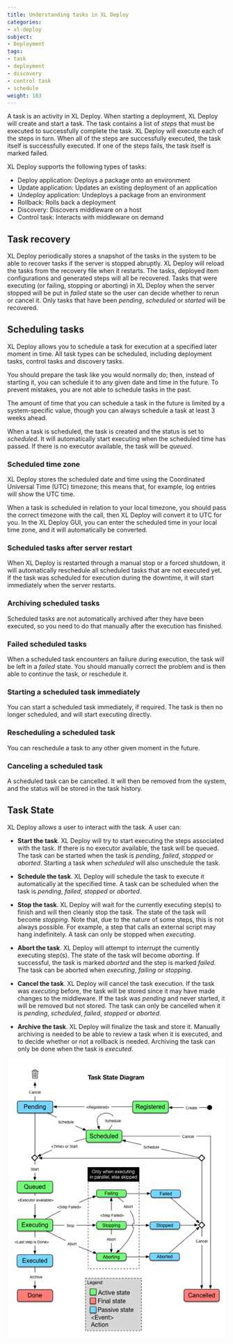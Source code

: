 ```yaml
---
title: Understanding tasks in XL Deploy
categories:
- xl-deploy
subject:
- Deployment
tags:
- task
- deployment
- discovery
- control task
- schedule
weight: 183
---
```


A task is an activity in XL Deploy. When starting a deployment, XL Deploy will create and start a task. The task contains a list of _steps_ that must be executed to successfully complete the task. XL Deploy will execute each of the steps in turn. When all of the steps are successfully executed, the task itself is successfully executed. If one of the steps fails, the task itself is marked failed.

XL Deploy supports the following types of tasks:

* Deploy application: Deploys a package onto an environment
* Update application: Updates an existing deployment of an application
* Undeploy application: Undeploys a package from an environment
* Rollback: Rolls back a deployment
* Discovery: Discovers middleware on a host
* Control task: Interacts with middleware on demand

## Task recovery

XL Deploy periodically stores a snapshot of the tasks in the system to be able to recover tasks if the server is stopped abruptly. XL Deploy will reload the tasks from the recovery file when it restarts. The tasks, deployed item configurations and generated steps will all be recovered. Tasks that were executing (or failing, stopping or aborting) in XL Deploy when the server stopped will be put in _failed_ state so the user can decide whether to rerun or cancel it. Only tasks that have been _pending_, _scheduled_ or _started_ will be recovered.

## Scheduling tasks

XL Deploy allows you to schedule a task for execution at a specified later moment in time. All task types can be scheduled, including deployment tasks, control tasks and discovery tasks.

You should prepare the task like you would normally do; then, instead of starting it, you can schedule it to any given date and time in the future. To prevent mistakes, you are not able to schedule tasks in the past.

The amount of time that you can schedule a task in the future is limited by a system-specific value, though you can always schedule a task at least 3 weeks ahead.

When a task is scheduled, the task is created and the status is set to *scheduled*. It will automatically start executing when the scheduled time has passed. If there is no executor available, the task will be _queued_.

### Scheduled time zone

XL Deploy stores the scheduled date and time using the Coordinated Universal Time (UTC) timezone; this means that, for example, log entries will show the UTC time.

When a task is scheduled in relation to your local timezone, you should pass the correct timezone with the call, then XL Deploy will convert it to UTC for you. In the XL Deploy GUI, you can enter the scheduled time in your local time zone, and it will automatically be converted.

### Scheduled tasks after server restart

When XL Deploy is restarted through a manual stop or a forced shutdown, it will automatically reschedule all scheduled tasks that are not executed yet. If the task was scheduled for execution during the downtime, it will start immediately when the server restarts.

### Archiving scheduled tasks

Scheduled tasks are not automatically archived after they have been executed, so you need to do that manually after the execution has finished.

### Failed scheduled tasks

When a scheduled task encounters an failure during execution, the task will be left in a _failed_ state. You should manually correct the problem and is then able to continue the task, or reschedule it.

### Starting a scheduled task immediately

You can start a scheduled task immediately, if required. The task is then no longer scheduled, and will start executing directly.

### Rescheduling a scheduled task

You can reschedule a task to any other given moment in the future.

### Canceling a scheduled task

A scheduled task can be cancelled. It will then be removed from the system, and the status will be stored in the task history.

## Task State

XL Deploy allows a user to interact with the task. A user can:

* **Start the task**. XL Deploy will try to start executing the steps associated with the task. If there is no executor available, the task will be queued. The task can be started when the task is _pending_, _failed_, _stopped_ or _aborted_. Starting a task when _scheduled_ will also unschedule the task.

* **Schedule the task**. XL Deploy will schedule the task to execute it automatically at the specified time. A task can be scheduled when the task is _pending_, _failed_, _stopped_ or _aborted_.

* **Stop the task**. XL Deploy will wait for the currently executing step(s) to finish and will then cleanly stop the task. The state of the task will become _stopping_. Note that, due to the nature of some steps, this is not always possible. For example, a step that calls an external script may hang indefinitely. A task can only be stopped when _executing_.

* **Abort the task**. XL Deploy will attempt to interrupt the currently executing step(s). The state of the task will become _aborting_. If successful, the task is marked _aborted_ and the step is marked _failed_. The task can be aborted when _executing_, _failing_ or _stopping_.

* **Cancel the task**. XL Deploy will cancel the task execution. If the task was _executing_ before, the task will be stored since it may have made changes to the middleware. If the task was _pending_ and never started, it will be removed but not stored. The task can only be cancelled when it is _pending_, _scheduled_, _failed_, _stopped_ or _aborted_.

* **Archive the task**. XL Deploy will finalize the task and store it. Manually archiving is needed to be able to review a task when it is executed, and to decide whether or not a rollback is needed. Archiving the task can only be done when the task is _executed_.

![Task state](images/task-state-diagram.png)
